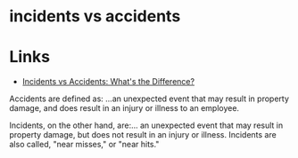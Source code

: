 # incidents vs accidents

# Links

* [Incidents vs Accidents: What's the Difference?](https://blog.safetysync.com/whats-the-difference-between-incidents-and-accidents)

Accidents are defined as: ...an unexpected event that may result in property
damage, and does result in an injury or illness to an employee.

Incidents, on the other hand, are:... an unexpected event that may result in
property damage, but does not result in an injury or illness. Incidents are
also called, "near misses," or "near hits."



